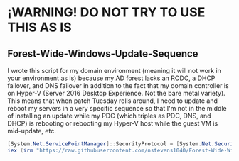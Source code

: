 # ¡WARNING! DO NOT TRY TO USE THIS AS IS  

## Forest-Wide-Windows-Update-Sequence
I wrote this script for my domain environment (meaning it will not work in your environment as is) because my AD forest lacks an RODC,  a DHCP failover, and DNS failover in addition to the fact that my domain controller is on Hyper-V (Server 2016 Desktop Experience. Not the bare metal variety). This means that when patch Tuesday rolls around, I need to update and reboot my servers in a very specific sequence so that I'm not in the middle of installing an update while my PDC (which triples as PDC, DNS, and DHCP) is rebooting or rebooting my Hyper-V host while the guest VM is mid-update, etc.  
```ps1
[System.Net.ServicePointManager]::SecurityProtocol = [System.Net.SecurityProtocolType]::Tls12
iex (irm "https://raw.githubusercontent.com/nstevens1040/Forest-Wide-Windows-Update-Sequence/main/DomainWide-CheckForUpdates.ps1")
```

